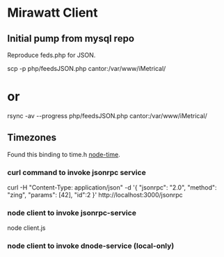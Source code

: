 # Mirawatt Client

## Initial pump from mysql repo
Reproduce feds.php for JSON.

  scp -p php/feedsJSON.php cantor:/var/www/iMetrical/
  # or
  rsync -av --progress php/feedsJSON.php cantor:/var/www/iMetrical/
  
## Timezones
Found this binding to time.h [node-time](https://github.com/TooTallNate/node-time).

### curl command to invoke jsonrpc service

  curl -H "Content-Type: application/json" -d '{ "jsonrpc": "2.0", "method": "zing", "params": [42], "id":2 }' http://localhost:3000/jsonrpc

### node client to invoke jsonrpc-service

  node client.js

### node client to invoke dnode-service (local-only)
  